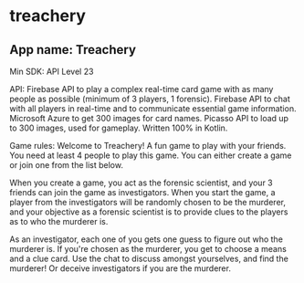 # treachery
## App name: Treachery

Min SDK: API Level 23

API:
  Firebase API to play a complex real-time card game with as many people as possible (minimum of 3 players, 1 forensic).
  Firebase API to chat with all players in real-time and to communicate essential game information.
  Microsoft Azure to get 300 images for card names.
  Picasso API to load up to 300 images, used for gameplay.
  Written 100% in Kotlin.

Game rules:
  Welcome to Treachery! A fun game to play with your friends.
  You need at least 4 people to play this game. You can either create a game or join one from the list below.

  When you create a game, you act as the forensic scientist, and your 3 friends can join the game as investigators.
  When you start the game, a player from the investigators will be randomly chosen to be the murderer,
  and your objective as a forensic scientist is to provide clues to the players as to who the murderer is.

  As an investigator, each one of you gets one guess to figure out who the murderer is. If you're chosen as the murderer,
  you get to choose a means and a clue card. Use the chat to discuss amongst yourselves, and find the murderer!
  Or deceive investigators if you are the murderer.
